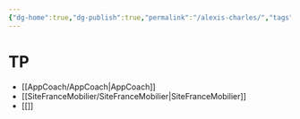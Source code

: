 ```yaml
---
{"dg-home":true,"dg-publish":true,"permalink":"/alexis-charles/","tags":["gardenEntry"],"dgPassFrontmatter":true}
---
```



# TP

- [[AppCoach/AppCoach\|AppCoach]]
- [[SiteFranceMobilier/SiteFranceMobilier\|SiteFranceMobilier]]
- [[]]